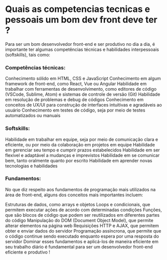 # Quais as competencias tecnicas e pessoais um bom dev front deve ter ?

Para ser um bom desenvolvedor front-end e ser produtivo no dia a dia, é importante ter algumas competências técnicas e habilidades interpessoais (softskills), tais como:

### Competências técnicas:

Conhecimento sólido em HTML, CSS e JavaScript
Conhecimento em algum framework de front-end, como React, Vue ou Angular
Habilidade em trabalhar com ferramentas de desenvolvimento, como editores de código (VSCode, Sublime, Atom) e sistemas de controle de versão (Git)
Habilidade em resolução de problemas e debug de códigos
Conhecimento em conceitos de UX/UI para construção de interfaces intuitivas e agradáveis ao usuário
Conhecimento em testes de código, seja por meio de testes automatizados ou manuais

### Softskills:

Habilidade em trabalhar em equipe, seja por meio de comunicação clara e eficiente, ou por meio da colaboração em projetos em equipe
Habilidade em gerenciar seu tempo e cumprir prazos estabelecidos
Habilidade em ser flexível e adaptável a mudanças e imprevistos
Habilidade em se comunicar bem, tanto oralmente quanto por escrito
Habilidade em aprender novas tecnologias e habilidades

### Fundamentos:

No que diz respeito aos fundamentos de programação mais utilizados na área de front-end, alguns dos conceitos mais importantes incluem:

Estruturas de dados, como arrays e objetos
Loops e condicionais, que permitem executar ações de acordo com determinadas condições
Funções, que são blocos de código que podem ser reutilizados em diferentes partes do código
Manipulação do DOM (Document Object Model), que permite alterar elementos na página web
Requisições HTTP e AJAX, que permitem obter e enviar dados do servidor
Programação assíncrona, que permite que o código continue sendo executado enquanto espera por uma resposta do servidor
Dominar esses fundamentos e aplicá-los de maneira eficiente em seu trabalho diário é fundamental para ser um desenvolvedor front-end eficiente e produtivo !
